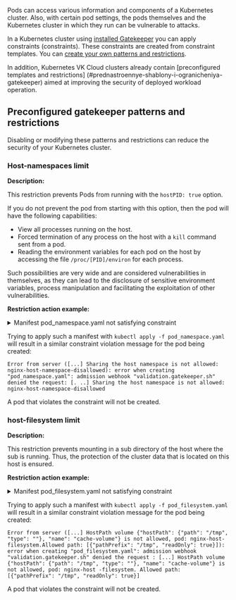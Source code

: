 Pods can access various information and components of a Kubernetes cluster. Also, with certain pod settings, the pods themselves and the Kubernetes cluster in which they run can be vulnerable to attacks.

In a Kubernetes cluster using [installed Gatekeeper](../../k8s-addons/k8s-gatekeeper/k8s-opa) you can apply constraints (constraints). These constraints are created from constraint templates. You can [create your own patterns and restrictions](../../k8s-addons/k8s-gatekeeper/k8s-policy).

In addition, Kubernetes VK Cloud clusters already contain [preconfigured templates and restrictions] (#prednastroennye-shablony-i-ogranicheniya-gatekeeper) aimed at improving the security of deployed workload operation.

## Preconfigured gatekeeper patterns and restrictions

<warn>

Disabling or modifying these patterns and restrictions can reduce the security of your Kubernetes cluster.

</warn>

### Host-namespaces limit

**Description:**

This restriction prevents Pods from running with the `hostPID: true` option.

If you do not prevent the pod from starting with this option, then the pod will have the following capabilities:

- View all processes running on the host.
- Forced termination of any process on the host with a `kill` command sent from a pod.
- Reading the environment variables for each pod on the host by accessing the file `/proc/[PID]/environ` for each process.

Such possibilities are very wide and are considered vulnerabilities in themselves, as they can lead to the disclosure of sensitive environment variables, process manipulation and facilitating the exploitation of other vulnerabilities.

**Restriction action example:**

<details>
<summary>Manifest pod_namespace.yaml not satisfying constraint</summary>

<!-- prettier-ignore -->
```yaml
apiVersion: v1
kind: Pod
metadata:
  name: nginx-host-namespace-disallowed
  labels:
    app: nginx-host-namespace
spec:
  hostPID: true
  hostIPC: true
  containers:
    - name: nginx
      image: nginx
```

</details>

Trying to apply such a manifest with `kubectl apply -f pod_namespace.yaml` will result in a similar constraint violation message for the pod being created:

```text
Error from server ([...] Sharing the host namespace is not allowed: nginx-host-namespace-disallowed): error when creating "pod_namespace.yaml": admission webhook "validation.gatekeeper.sh" denied the request: [. ..] Sharing the host namespace is not allowed: nginx-host-namespace-disallowed
```

A pod that violates the constraint will not be created.

### host-filesystem limit

**Description:**

This restriction prevents mounting in a sub directory of the host where the sub is running. Thus, the protection of the cluster data that is located on this host is ensured.

**Restriction action example:**

<details>
<summary>Manifest pod_filesystem.yaml not satisfying constraint</summary>

<!-- prettier-ignore -->
```yaml
apiVersion: v1
kind: Pod
metadata:
  name: nginx-host-filesystem
  labels:
    app:nginx-host-filesystem-disallowed
spec:
  containers:
    - name: nginx
      image: nginx
      volumeMounts:
        - mountPath: /cache
          name: cache-volume
          readOnly: true
  volumes:
    - name: cache-volume
      hostpath:
        path: /tmp # directory on host
```

</details>

Trying to apply such a manifest with `kubectl apply -f pod_filesystem.yaml` will result in a similar constraint violation message for the pod being created:

```text
Error from server ([...] HostPath volume {"hostPath": {"path": "/tmp", "type": ""}, "name": "cache-volume"} is not allowed, pod: nginx-host-filesystem.Allowed path: [{"pathPrefix": "/tmp", "readOnly": true}]): error when creating "pod_filesystem.yaml": admission webhook "validation.gatekeeper.sh" denied the request : [...] HostPath volume {"hostPath": {"path": "/tmp", "type": ""}, "name": "cache-volume"} is not allowed, pod: nginx-host -filesystem. Allowed path: [{"pathPrefix": "/tmp", "readOnly": true}]
```

A pod that violates the constraint will not be created.
